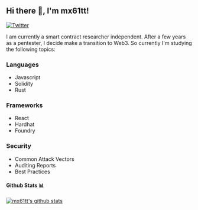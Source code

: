 <h2> Hi there 👋, I'm mx61tt! </h2>
    
[![Twitter](https://img.shields.io/badge/Twitter-1DA1F2?style=for-the-badge&logo=twitter&logoColor=white)](https://twitter.com/mx61tt)


I am currently a smart contract researcher independent. After a few years as a pentester, I decide make a transition to Web3. So currently I'm studying the following topics:

### Languages

- Javascript
- Solidity
- Rust

### Frameworks

- React
- Hardhat
- Foundry

### Security

- Common Attack Vectors
- Auditing Reports
- Best Practices

#### Github Stats 📊

[![mx61tt's github stats](https://github-readme-stats.vercel.app/api?username=mx61tt)](https://github.com/anuraghazra/github-readme-stats)
